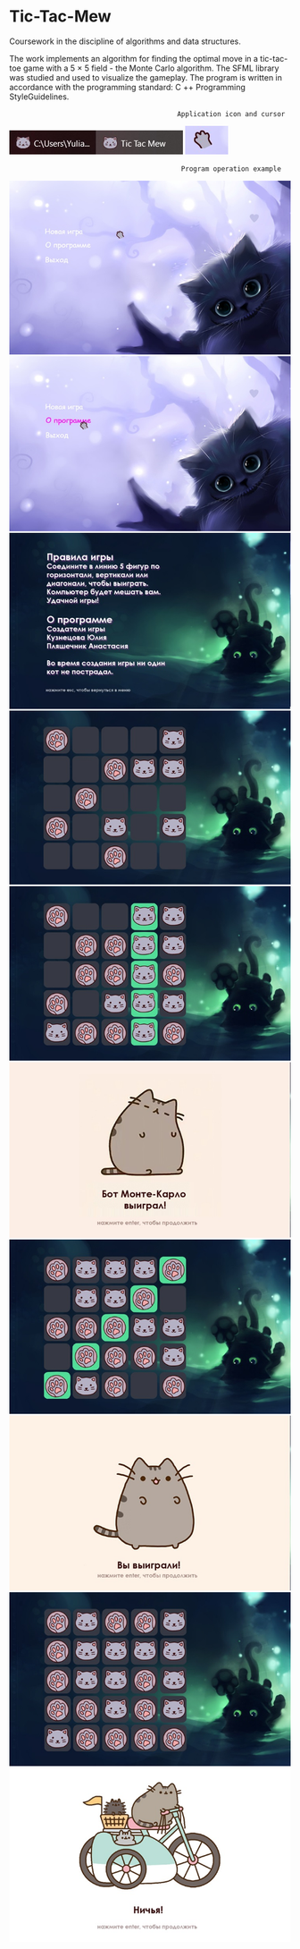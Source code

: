 # Tic-Tac-Mew
Coursework in the discipline of algorithms and data structures. 

The work implements an algorithm for finding the optimal move in a tic-tac-toe game with a 5 × 5 field - the Monte Carlo algorithm. 
The SFML library was studied and used to visualize the gameplay. 
The program is written in accordance with the programming standard: C ++ Programming StyleGuidelines.

                                              Application icon and cursor

![Image alt](https://github.com/YuliaKUA/Tic-Tac-Mew/blob/master/image/image11.jpg)
![Image alt](https://github.com/YuliaKUA/Tic-Tac-Mew/blob/master/image/image12.jpg)

                                               Program operation example

![Image alt](https://github.com/YuliaKUA/Tic-Tac-Mew/blob/master/image/image1.jpg)
![Image alt](https://github.com/YuliaKUA/Tic-Tac-Mew/blob/master/image/image2.jpg)
![Image alt](https://github.com/YuliaKUA/Tic-Tac-Mew/blob/master/image/image3.jpg)
![Image alt](https://github.com/YuliaKUA/Tic-Tac-Mew/blob/master/image/image4.jpg)
![Image alt](https://github.com/YuliaKUA/Tic-Tac-Mew/blob/master/image/image5.jpg)
![Image alt](https://github.com/YuliaKUA/Tic-Tac-Mew/blob/master/image/image6.jpg)
![Image alt](https://github.com/YuliaKUA/Tic-Tac-Mew/blob/master/image/image7.jpg)
![Image alt](https://github.com/YuliaKUA/Tic-Tac-Mew/blob/master/image/image8.jpg)
![Image alt](https://github.com/YuliaKUA/Tic-Tac-Mew/blob/master/image/image9.jpg)
![Image alt](https://github.com/YuliaKUA/Tic-Tac-Mew/blob/master/image/image10.jpg)
